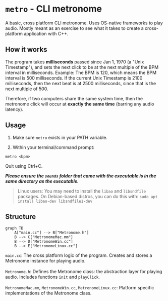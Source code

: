 # `metro` - CLI metronome

A basic, cross platform CLI metronome. Uses OS-native frameworks to play audio. Mostly meant as an exercise to see what it takes to create a cross-platform application with C++.

## How it works

The program takes **milliseconds** passed since Jan 1, 1970 (a "Unix Timestamp"), and
sets the next click to be at the next multiple of the BPM interval in milliseconds. Example: The BPM is 120, which means the
BPM interval is 500 milliseconds. If the current Unix Timestamp is 2100 milliseconds, then the next beat is at 2500 milliseconds, since that is the next multiple of 500.

Therefore, if two computers share the same system time, then the metronome click will occur at **exactly the same time** (barring any audio latency).

## Usage

1. Make sure `metro` exists in your PATH variable.

2. Within your terminal/command prompt:

`metro <bpm>`

Quit using Ctrl+C.

**_Please ensure the `sounds` folder that came with the executable is in the same directory as the executable._**

> Linux users: You may need to install the `libao` and `libsndfile` packages. On Debian-based distros, you can do this with:
> `sudo apt install libao-dev libsndfile1-dev`

## Structure

```mermaid
graph TD
    A["main.cc"] --> B["Metronome.h"]
    B --> C["MetronomeMac.mm"]
    B --> D["MetronomeWin.cc"]
    B --> E["MetronomeLinux.cc"]
```

`main.cc`: The cross platform logic of the program. Creates and stores a Metronome instance for playing audio.<br><br>
`Metronome.h`: Defines the Metronome class: the abstraction layer for playing audio. Includes functions `init` and `playClick`.<br><br>
`MetronomeMac.mm`, `MetronomeWin.cc`, `MetronomeLinux.cc`: Platform specific implementations of the Metronome class.
